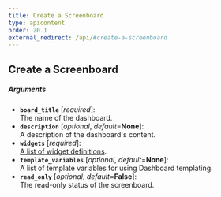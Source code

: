 ```yaml
---
title: Create a Screenboard
type: apicontent
order: 20.1
external_redirect: /api/#create-a-screenboard
---
```


## Create a Screenboard
##### Arguments
* **`board_title`** [*required*]:  
    The name of the dashboard.    
* **`description`** [*optional*, *default*=**None**]:  
    A description of the dashboard's content.
* **`widgets`** [*required*]:  
    [A list of widget definitions][1].
* **`template_variables`** [*optional*, *default*=**None**]:  
    A list of template variables for using Dashboard templating.
* **`read_only`** [*optional*, *default*=**False**]:  
    The read-only status of the screenboard.

[1]: /graphing/dashboards/widgets
